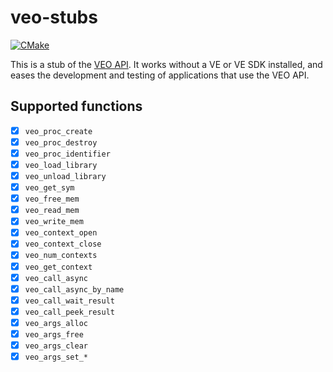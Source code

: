 # veo-stubs

[![CMake](https://github.com/keichi/veo-stubs/actions/workflows/cmake.yml/badge.svg)](https://github.com/keichi/veo-stubs/actions/workflows/cmake.yml)

This is a stub of the [VEO API](https://www.hpc.nec/documents/veos/en/aveo/).
It works without a VE or VE SDK installed, and eases the development and
testing of applications that use the VEO API.

## Supported functions

- [x] `veo_proc_create`
- [x] `veo_proc_destroy`
- [x] `veo_proc_identifier`
- [x] `veo_load_library`
- [x] `veo_unload_library`
- [x] `veo_get_sym`
- [x] `veo_free_mem`
- [x] `veo_read_mem`
- [x] `veo_write_mem`
- [x] `veo_context_open`
- [x] `veo_context_close`
- [x] `veo_num_contexts`
- [x] `veo_get_context`
- [x] `veo_call_async`
- [x] `veo_call_async_by_name`
- [x] `veo_call_wait_result`
- [x] `veo_call_peek_result`
- [x] `veo_args_alloc`
- [x] `veo_args_free`
- [x] `veo_args_clear`
- [x] `veo_args_set_*`
